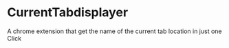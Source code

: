 # CurrentTabdisplayer
A chrome extension that get the name of the current tab location in just one Click
